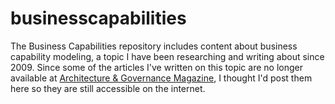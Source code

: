 # businesscapabilities

The Business Capabilities repository includes content about business capability modeling, a topic I have been researching and writing about since 2009.  Since some of the articles I've written on this topic are no longer available at [Architecture & Governance Magazine](http://architectureandgovernance.com/), I thought I'd post them here so they are still accessible on the internet.
